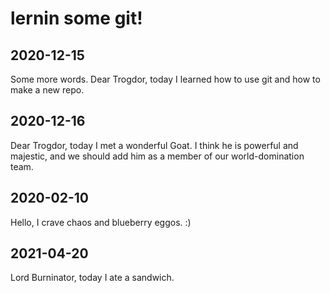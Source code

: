 # lernin some git!

## 2020-12-15

Some more words. Dear Trogdor, today I learned how to use git and how to make a new repo.

## 2020-12-16

Dear Trogdor, today I met a wonderful Goat. I think he is powerful and majestic, and we should add him as a member of our world-domination team.

## 2020-02-10

Hello, I crave chaos and blueberry eggos. :)

## 2021-04-20

Lord Burninator, today I ate a sandwich.
